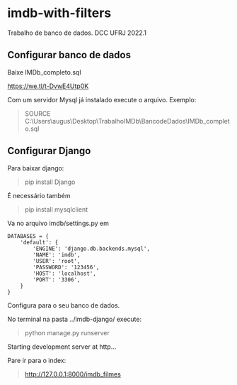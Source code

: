 # imdb-with-filters
Trabalho de banco de dados. DCC UFRJ 2022.1

## Configurar banco de dados
Baixe IMDb_completo.sql 

https://we.tl/t-DvwE4Utp0K

Com um servidor Mysql já instalado execute o arquivo. Exemplo:
> SOURCE C:\Users\augus\Desktop\TrabalhoIMDb\BancodeDados\IMDb_completo.sql

## Configurar Django

Para baixar django:
> pip install Django

É necessário também

> pip install mysqlclient

Va no arquivo imdb/settings.py
em
```
DATABASES = {
    'default': {
        'ENGINE': 'django.db.backends.mysql',
        'NAME': 'imdb',
        'USER': 'root',
        'PASSWORD': '123456',
        'HOST': 'localhost',
        'PORT': '3306',
    }
}
```
Configura para o seu banco de dados.

No terminal na pasta ../imdb-django/
execute: 

> python manage.py runserver

Starting development server at http... 

Pare ir para o index:
> http://127.0.0.1:8000/imdb_filmes
